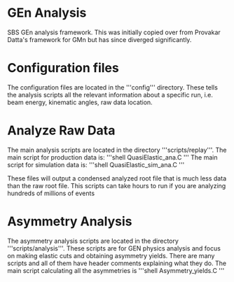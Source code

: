 # GEn Analysis
SBS GEn analysis framework. This was initially copied over from Provakar Datta's framework for GMn but has since diverged significantly.

# Configuration files

The configuration files are located in the '''config''' directory. These tells the analysis scripts all the relevant information about a specific run, i.e. beam energy, kinematic angles, raw data location.

# Analyze Raw Data

The main analysis scripts are located in the directory '''scripts/replay'''. The main script for production data is:
'''shell
QuasiElastic_ana.C
'''
The main script for simulation data is:
'''shell
QuasiElastic_sim_ana.C
'''

These files will output a condensed analyzed root file that is much less data than the raw root file. This scripts can take hours to run if you are analyzing hundreds of millions of events

# Asymmetry Analysis

The asymmetry analysis scripts are located in the directory '''scripts/analysis'''. These scripts are for GEN physics analysis and focus on making elastic cuts and obtaining asymmetry yields. There are many scripts and all of them have header comments explaining what they do. The main script calculating all the asymmetries is
'''shell
Asymmetry_yields.C
'''